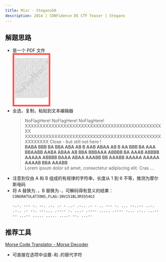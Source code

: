 ```yaml
---
title: Misc - Stegano50
description: 2014 | CONFidence DS CTF Teaser | Stegano
---
```


## 解题思路

- 是一个 PDF 文件<br>
![PDF 缩略图](img/stegano5001.jpg)
- 全选，复制，粘贴到文本编辑器
    > NoFlagHere! NoFlagHere! NoFlagHere!<br>
    XXXXXXXXXXXXXXXXXXXXXXXXXXXXXXXXXXXXXXXXXXXXXXXX XXXXXXXXXXXXXXXXXXXXXXXXXXXXXXXXXXXXXXXXXXXXXXXXXXXXXX Close - but still not here !<br>
    **BABA BBB BA BBA ABA AB B AAB ABAA AB B AA BBB BA AAA BBAABB AABA ABAA AB BBA BBBAAA ABBBB BA AAAB ABBBB AAAAA ABBBB BAAA ABAA AAABB BB AAABB AAAAA AAAAA AAAAB BBA AAABB**<br>
    Lorem ipsum dolor sit amet, consectetur adipiscing elit. Cras
    ...
- 注意到仅由 A 和 B 组成的有规律的字符串，长度从 1 到 6 不等，推测为摩尔斯电码
- 将 A 替换为`.`，B 替换为`-`，可解码得有意义的结果：`CONGRATULATIONS,FLAG:1NV151BL3M3554G3`
    ```
    -.-. --- -. --. .-. .- - ..- .-.. .- - .. --- -. ... --..-- ..-. .-.. .- --. ---... .---- -. ...- .---- ..... .---- -... .-.. ...-- -- ...-- ..... ..... ....- --. ...--
    ```

## 推荐工具

[Morse Code Translator - Morse Decoder](https://morsedecoder.com/)
- 可直接在选项中设置`-`和`.`的替代字符